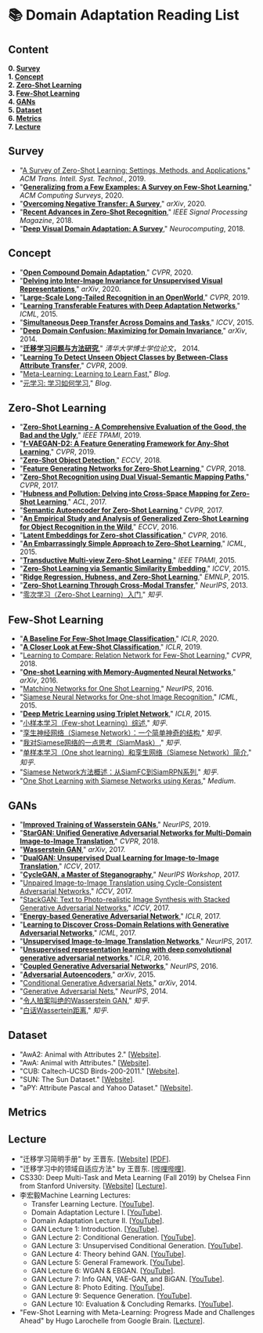# 📚 Domain Adaptation Reading List

## Content

  **0. [Survey](https://github.com/Royal-526/Awesome-Domain-Adaptation/blob/master/README.md#survey)** <br>
  **1. [Concept](https://github.com/Royal-526/Awesome-Domain-Adaptation/blob/master/README.md#concept)** <br>
  **2. [Zero-Shot Learning](https://github.com/Royal-526/Awesome-Domain-Adaptation/blob/master/README.md#zero-shot-learning)** <br>
  **3. [Few-Shot Learning](https://github.com/Royal-526/Awesome-Domain-Adaptation/blob/master/README.md#few-shot-learning)** <br>
  **4. [GANs](https://github.com/Royal-526/Awesome-Domain-Adaptation/blob/master/README.md#gans)** <br>
  **5. [Dataset](https://github.com/Royal-526/Awesome-Domain-Adaptation/blob/master/README.md#datasets)** <br>
  **6. [Metrics](https://github.com/Royal-526/Awesome-Domain-Adaptation/blob/master/README.md#metrics)** <br>
  **7. [Lecture](https://github.com/Royal-526/Awesome-Domain-Adaptation/blob/master/README.md#lectures)** <br>



## Survey

- "[A Survey of Zero-Shot Learning: Settings, Methods, and Applications](https://github.com/Royal-526/Awesome-Domain-Adaptation/blob/master/Papers/Survey/2019_acmtist_survey_zero_shot_learning.pdf)," *ACM Trans. Intell. Syst. Technol.*, 2019.
- "**[Generalizing from a Few Examples: A Survey on Few-Shot Learning](https://github.com/Andrew-Ng-s-number-one-fan/Readings/blob/master/Surveys/2020_acmcs_survey_few_shot_learning.pdf)**," *ACM Computing Surveys*, 2020.
- "**[Overcoming Negative Transfer: A Survey](https://github.com/Andrew-Ng-s-number-one-fan/Readings/blob/master/Surveys/2020_arxiv_survey_overcoming_negative_transfer.pdf)**," *arXiv*, 2020.
- "**[Recent Advances in Zero-Shot Recognition](https://github.com/Andrew-Ng-s-number-one-fan/Readings/blob/master/Surveys/2018_spm_recent_advances_in_zero_shot_recognition.pdf)**," *IEEE Signal Processing Magazine*, 2018.
- "**[Deep Visual Domain Adaptation: A Survey](https://github.com/Andrew-Ng-s-number-one-fan/Readings/blob/master/Surveys/2018_neurocomp_survey_deep_visual_domain_adaptation.pdf)**," *Neurocomputing*, 2018.



## Concept

- "**[Open Compound Domain Adaptation](https://github.com/Andrew-Ng-s-number-one-fan/Readings/blob/master/Domain%20Adaptation/2020_cvpr_open_compound_domain_adaptation.pdf)**," *CVPR*, 2020.
- "**[Delving into Inter-Image Invariance for Unsupervised Visual Representations](https://github.com/Andrew-Ng-s-number-one-fan/Readings/blob/master/Domain%20Adaptation/2020_arxiv_delving_into_inter_Image_invariance_for_unsupervised_visual_representations.pdf)**," *arXiv*, 2020.
- "**[Large-Scale Long-Tailed Recognition in an OpenWorld](https://github.com/Andrew-Ng-s-number-one-fan/Readings/blob/master/Domain%20Adaptation/2019_cvpr_large_scale_long_tailed_recognition_in_an_open_world.pdf)**," *CVPR*, 2019.
- "**[Learning Transferable Features with Deep Adaptation Networks](https://github.com/Royal-526/Awesome-Domain-Adaptation/blob/master/Papers/Concept/2015_icml_learning_transferable_features_with_deep_adaptation_networks.pdf)**," *ICML*, 2015.
- "**[Simultaneous Deep Transfer Across Domains and Tasks](https://github.com/Royal-526/Awesome-Domain-Adaptation/blob/master/Papers/Concept/2015_iccv_simultaneous_deep_transfer_across_domains_and_tasks.pdf)**," *ICCV*, 2015.
- "**[Deep Domain Confusion: Maximizing for Domain Invariance](https://github.com/Royal-526/Awesome-Domain-Adaptation/blob/master/Papers/Concept/2014_arxiv_deep_domain_confusion.pdf)**," *arXiv*, 2014.
- "**[迁移学习问题与方法研究]()**," *清华大学博士学位论文*， 2014.
- "**[Learning To Detect Unseen Object Classes by Between-Class Attribute Transfer](https://github.com/Andrew-Ng-s-number-one-fan/Readings/blob/master/Domain%20Adaptation/2009_cvpr_learning_to_detect_unseen_object_classes_by_between_class_attribute_transfer.pdf)**," *CVPR*, 2009.
- "[Meta-Learning: Learning to Learn Fast](https://lilianweng.github.io/lil-log/2018/11/30/meta-learning.html)," *Blog*.
- "[元学习: 学习如何学习](https://wei-tianhao.github.io/blog/2019/09/17/meta-learning.html)," *Blog*.



## Zero-Shot Learning

- "**[Zero-Shot Learning - A Comprehensive Evaluation of the Good, the Bad and the Ugly](https://github.com/Andrew-Ng-s-number-one-fan/Readings/blob/master/Domain%20Adaptation/2019_tpami_zero_shot_learning_a_comprehensive_evaluation_of_the_good_the_bad_and_the_ugly.pdf)**," *IEEE TPAMI*, 2019.
- "**[f-VAEGAN-D2: A Feature Generating Framework for Any-Shot Learning](https://github.com/Andrew-Ng-s-number-one-fan/Readings/blob/master/Domain%20Adaptation/2019_cvpr_f_vaegan_d2.pdf)**," *CVPR*, 2019.
- "**[Zero-Shot Object Detection](https://github.com/Royal-526/Awesome-Domain-Adaptation/blob/master/Papers/Zero-Shot%20Learning/2018_eccv_zero_shot_object_detection.pdf)**," *ECCV*, 2018.
- "**[Feature Generating Networks for Zero-Shot Learning](https://github.com/Andrew-Ng-s-number-one-fan/Readings/blob/master/Domain%20Adaptation/2018_cvpr_feature_generating_networks_for_zero_shot_learning.pdf)**," *CVPR*, 2018.
- "**[Zero-Shot Recognition using Dual Visual-Semantic Mapping Paths](https://github.com/Royal-526/Awesome-Domain-Adaptation/blob/master/Papers/Zero-Shot%20Learning/2017_cvpr_zero_shot_recognition_using_dual_visual_semantic_mapping_paths.pdf)**," *CVPR*, 2017.
- "**[Hubness and Pollution: Delving into Cross-Space Mapping for Zero-Shot Learning](https://github.com/Royal-526/Awesome-Domain-Adaptation/blob/master/Papers/Zero-Shot%20Learning/2017_acl_hubness_and_pollution.pdf)**," *ACL*, 2017.
- "**[Semantic Autoencoder for Zero-Shot Learning](https://github.com/Andrew-Ng-s-number-one-fan/Readings/blob/master/Domain%20Adaptation/2017_cvpr_semantic_autoencoder_for_zero_shot_learning.pdf)**," *CVPR*, 2017.
- "**[An Empirical Study and Analysis of Generalized Zero-Shot Learning for Object Recognition in the Wild](https://github.com/Royal-526/Awesome-Domain-Adaptation/blob/master/Papers/Zero-Shot%20Learning/2016_eccv_an_empirical_study_and_analysis_of_generalized_zero_shot_learning_for_object_recognition_in_the_wild.pdf)**," *ECCV*, 2016.
- "**[Latent Embeddings for Zero-shot Classification](https://github.com/Andrew-Ng-s-number-one-fan/Readings/blob/master/Domain%20Adaptation/2016_cvpr_latent_embeddings_for_zero_shot_classification.pdf)**," *CVPR*, 2016.
- "**[An Embarrassingly Simple Approach to Zero-Shot Learning](https://github.com/Royal-526/Awesome-Domain-Adaptation/blob/master/Papers/Zero-Shot%20Learning/2015_icml_an_embarrassingly_simple_approach_to_zero_shot_learning.pdf)**," *ICML*, 2015.
- "**[Transductive Multi-view Zero-Shot Learning](https://github.com/Andrew-Ng-s-number-one-fan/Readings/blob/master/Domain%20Adaptation/2015_tpami_transductive_multi_view_zero_shot_learning.pdf)**," *IEEE TPAMI*, 2015.
- "**[Zero-Shot Learning via Semantic Similarity Embedding](https://github.com/Andrew-Ng-s-number-one-fan/Readings/blob/master/Domain%20Adaptation/2015_iccv_zero_shot_learning_via_semantic_similarity_embedding.pdf)**," *ICCV*, 2015.
- "**[Ridge Regression, Hubness, and Zero-Shot Learning](https://github.com/Andrew-Ng-s-number-one-fan/Readings/blob/master/Domain%20Adaptation/2015_emnlp_ridge_regression_hubness_and_zero_shot_learning.pdf)**," *EMNLP*, 2015.
- "**[Zero-Shot Learning Through Cross-Modal Transfer](https://github.com/Andrew-Ng-s-number-one-fan/Readings/blob/master/Domain%20Adaptation/2013_nips_zero_shot_learning_through_cross_modal_transfer.pdf)**," *NeurIPS*, 2013.
- "[零次学习（Zero-Shot Learning）入门](https://zhuanlan.zhihu.com/p/34656727)," *知乎*.



## Few-Shot Learning

- "**[A Baseline For Few-Shot Image Classification]()**," *ICLR*, 2020.
- "**[A Closer Look at Few-Shot Classification]()**," *ICLR*, 2019.
- "[Learning to Compare: Relation Network for Few-Shot Learning](https://github.com/Royal-526/Awesome-Domain-Adaptation/blob/master/Papers/Few-Shot%20Learning/2018_cvpr_learning_to_compare_relation_network_for_few_shot_learning.pdf)," *CVPR*, 2018.
- "**[One-shot Learning with Memory-Augmented Neural Networks]()**," *arXiv*, 2016.
- "[Matching Networks for One Shot Learning]()," *NeurIPS*, 2016.
- "[Siamese Neural Networks for One-shot Image Recognition]()," *ICML*, 2015.
- "**[Deep Metric Learning using Triplet Network]()**," *ICLR*, 2015.
- "[小样本学习（Few-shot Learning）综述](https://zhuanlan.zhihu.com/p/61215293)," *知乎*.
- "[孪生神经网络（Siamese Network）：一个简单神奇的结构](https://zhuanlan.zhihu.com/p/35040994)," *知乎*.
- "[我对Siamese网络的一点思考（SiamMask）](https://zhuanlan.zhihu.com/p/58154634)," *知乎*.
- "[单样本学习（One shot learning）和孪生网络（Siamese Network）简介](https://zhuanlan.zhihu.com/p/29058453)," *知乎*.
- "[Siamese Network方法概述：从SiamFC到SiamRPN系列](https://zhuanlan.zhihu.com/p/66757733)," *知乎*.
- "[One Shot Learning with Siamese Networks using Keras](https://towardsdatascience.com/one-shot-learning-with-siamese-networks-using-keras-17f34e75bb3d)," *Medium*.



## GANs

- "**[Improved Training of Wasserstein GANs]()**," *NeurIPS*, 2019.
- "**[StarGAN: Unified Generative Adversarial Networks for Multi-Domain Image-to-Image Translation]()**," *CVPR*, 2018.
- "**[Wasserstein GAN]()**," *arXiv*, 2017.
- "**[DualGAN: Unsupervised Dual Learning for Image-to-Image Translation]()**," *ICCV*, 2017.
- "**[CycleGAN, a Master of Steganography]()**," *NeurIPS Workshop*, 2017.
- "[Unpaired Image-to-Image Translation using Cycle-Consistent Adversarial Networks]()," *ICCV*, 2017.
- "[StackGAN: Text to Photo-realistic Image Synthesis with Stacked Generative Adversarial Networks]()," *ICCV*, 2017.
- "**[Energy-based Generative Adversarial Network]()**," *ICLR*, 2017.
- "**[Learning to Discover Cross-Domain Relations with Generative Adversarial Networks]()**," *ICML*, 2017.
- "**[Unsupervised Image-to-Image Translation Networks]()**," *NeurIPS*, 2017.
- "**[Unsupervised representation learning with deep convolutional generative adversarial networks]()**," *ICLR*, 2016.
- "**[Coupled Generative Adversarial Networks]()**," *NeurIPS*, 2016.
- "**[Adversarial Autoencoders]()**," *arXiv*, 2015.
- "[Conditional Generative Adversarial Nets]()," *arXiv*, 2014.
- "[Generative Adversarial Nets]()," *NeurIPS*, 2014.
- "[令人拍案叫绝的Wasserstein GAN](https://zhuanlan.zhihu.com/p/25071913)," *知乎*.
- "[白话Wassertein距离](https://zhuanlan.zhihu.com/p/25071913)," *知乎*.



## Dataset

- "AwA2: Animal with Attributes 2." [[Website](https://cvml.ist.ac.at/AwA2/)].
- "AwA: Animal with Attributes." [[Website](https://cvml.ist.ac.at/AwA/)].
- "CUB: Caltech-UCSD Birds-200-2011." [[Website](http://www.vision.caltech.edu/visipedia/CUB-200-2011.html)].
- "SUN: The Sun Dataset." [[Website](http://groups.csail.mit.edu/vision/SUN/)].
- "aPY: Attribute Pascal and Yahoo Dataset." [[Website](https://vision.cs.uiuc.edu/attributes/)].



## Metrics



## Lecture

- "迁移学习简明手册" by 王晋东. [[Website](https://tutorial.transferlearning.xyz/)] [[PDF](http://jd92.wang/assets/files/transfer_learning_tutorial_wjd.pdf)].
- "迁移学习中的领域自适应方法" by 王晋东. [[哔哩哔哩](https://www.bilibili.com/video/BV1T7411R75a/)].
- CS330: Deep Multi-Task and Meta Learning (Fall 2019) by Chelsea Finn from Stanford University. [[Website](http://cs330.stanford.edu/fall2019/index.html)] [[Lecture](https://www.youtube.com/playlist?list=PLoROMvodv4rMC6zfYmnD7UG3LVvwaITY5)].
- 李宏毅Machine Learning Lectures:
    - Transfer Learning Lecture. [[YouTube](https://www.youtube.com/watch?v=qD6iD4TFsdQ)].
    - Domain Adaptation Lecture I. [[YouTube](https://www.youtube.com/watch?v=gvfLq4sPW4k)].
    - Domain Adaptation Lecture II. [[YouTube](https://www.youtube.com/watch?v=-DQBMAULXX8)].
    - GAN Lecture 1: Introduction. [[YouTube](https://www.youtube.com/watch?v=DQNNMiAP5lw)].
    - GAN Lecture 2: Conditional Generation. [[YouTube](https://www.youtube.com/watch?v=LpyL4nZSuqU)].
    - GAN Lecture 3: Unsupervised Conditional Generation. [[YouTube](https://www.youtube.com/watch?v=-3LgL3NXLtI)].
    - GAN Lecture 4: Theory behind GAN. [[YouTube](https://www.youtube.com/watch?v=DMA4MrNieWo)].
    - GAN Lecture 5: General Framework. [[YouTube](https://www.youtube.com/watch?v=av1bqilLsyQ)].
    - GAN Lecture 6: WGAN & EBGAN. [[YouTube](https://www.youtube.com/watch?v=3JP-xuBJsyc)].
    - GAN Lecture 7: Info GAN, VAE-GAN, and BiGAN. [[YouTube](https://www.youtube.com/watch?v=sU5CG8Z0zgw)].
    - GAN Lecture 8: Photo Editing. [[YouTube](https://www.youtube.com/watch?v=Lhs_Kphd0jg)].
    - GAN Lecture 9: Sequence Generation. [[YouTube](https://www.youtube.com/watch?v=Xb1x4ZgV6iM)].
    - GAN Lecture 10: Evaluation & Concluding Remarks. [[YouTube](https://www.youtube.com/watch?v=IB_ADssBomk)].
- "Few-Shot Learning with Meta-Learning: Progress Made and Challenges Ahead" by Hugo Larochelle from Google Brain. [[Lecture](https://smartech.gatech.edu/handle/1853/60506)].


